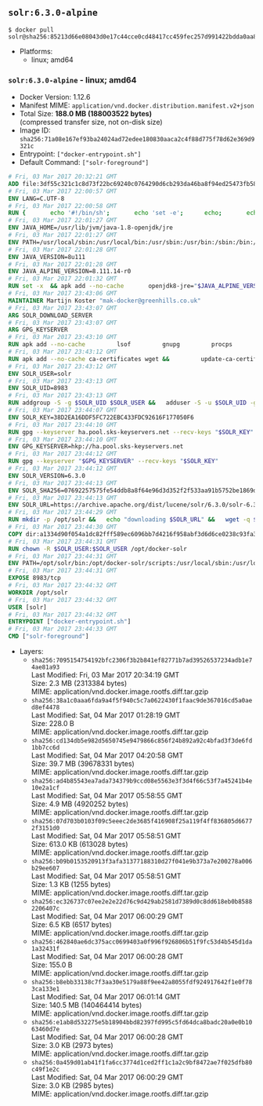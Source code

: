 ## `solr:6.3.0-alpine`

```console
$ docker pull solr@sha256:85213d66e08043d0e17c44cce0cd48417cc459fec257d991422bdda0aa8c80f2
```

-	Platforms:
	-	linux; amd64

### `solr:6.3.0-alpine` - linux; amd64

-	Docker Version: 1.12.6
-	Manifest MIME: `application/vnd.docker.distribution.manifest.v2+json`
-	Total Size: **188.0 MB (188003522 bytes)**  
	(compressed transfer size, not on-disk size)
-	Image ID: `sha256:71a08e167ef93ba24024ad72edee180830aaca2c4f88d775f78d62e369d9321c`
-	Entrypoint: `["docker-entrypoint.sh"]`
-	Default Command: `["solr-foreground"]`

```dockerfile
# Fri, 03 Mar 2017 20:32:21 GMT
ADD file:3df55c321c1c8d73f22bc69240c0764290d6cb293da46ba8f94ed25473fb5853 in / 
# Fri, 03 Mar 2017 22:00:57 GMT
ENV LANG=C.UTF-8
# Fri, 03 Mar 2017 22:00:58 GMT
RUN { 		echo '#!/bin/sh'; 		echo 'set -e'; 		echo; 		echo 'dirname "$(dirname "$(readlink -f "$(which javac || which java)")")"'; 	} > /usr/local/bin/docker-java-home 	&& chmod +x /usr/local/bin/docker-java-home
# Fri, 03 Mar 2017 22:01:27 GMT
ENV JAVA_HOME=/usr/lib/jvm/java-1.8-openjdk/jre
# Fri, 03 Mar 2017 22:01:27 GMT
ENV PATH=/usr/local/sbin:/usr/local/bin:/usr/sbin:/usr/bin:/sbin:/bin:/usr/lib/jvm/java-1.8-openjdk/jre/bin:/usr/lib/jvm/java-1.8-openjdk/bin
# Fri, 03 Mar 2017 22:01:28 GMT
ENV JAVA_VERSION=8u111
# Fri, 03 Mar 2017 22:01:28 GMT
ENV JAVA_ALPINE_VERSION=8.111.14-r0
# Fri, 03 Mar 2017 22:01:32 GMT
RUN set -x 	&& apk add --no-cache 		openjdk8-jre="$JAVA_ALPINE_VERSION" 	&& [ "$JAVA_HOME" = "$(docker-java-home)" ]
# Fri, 03 Mar 2017 23:43:06 GMT
MAINTAINER Martijn Koster "mak-docker@greenhills.co.uk"
# Fri, 03 Mar 2017 23:43:07 GMT
ARG SOLR_DOWNLOAD_SERVER
# Fri, 03 Mar 2017 23:43:07 GMT
ARG GPG_KEYSERVER
# Fri, 03 Mar 2017 23:43:10 GMT
RUN apk add --no-cache         lsof         gnupg         procps         tar         bash
# Fri, 03 Mar 2017 23:43:12 GMT
RUN apk add --no-cache ca-certificates wget &&         update-ca-certificates
# Fri, 03 Mar 2017 23:43:12 GMT
ENV SOLR_USER=solr
# Fri, 03 Mar 2017 23:43:13 GMT
ENV SOLR_UID=8983
# Fri, 03 Mar 2017 23:43:13 GMT
RUN addgroup -S -g $SOLR_UID $SOLR_USER &&   adduser -S -u $SOLR_UID -g $SOLR_USER $SOLR_USER
# Fri, 03 Mar 2017 23:44:07 GMT
ENV SOLR_KEY=38D2EA16DDF5FC722EBC433FDC92616F177050F6
# Fri, 03 Mar 2017 23:44:10 GMT
RUN gpg --keyserver ha.pool.sks-keyservers.net --recv-keys "$SOLR_KEY"
# Fri, 03 Mar 2017 23:44:10 GMT
ENV GPG_KEYSERVER=hkp://ha.pool.sks-keyservers.net
# Fri, 03 Mar 2017 23:44:12 GMT
RUN gpg --keyserver "$GPG_KEYSERVER" --recv-keys "$SOLR_KEY"
# Fri, 03 Mar 2017 23:44:12 GMT
ENV SOLR_VERSION=6.3.0
# Fri, 03 Mar 2017 23:44:13 GMT
ENV SOLR_SHA256=07692257575fe54ddb8a8f64e96d3d352f2f533aa91b5752be1869d2acf2f544
# Fri, 03 Mar 2017 23:44:13 GMT
ENV SOLR_URL=https://archive.apache.org/dist/lucene/solr/6.3.0/solr-6.3.0.tgz
# Fri, 03 Mar 2017 23:44:29 GMT
RUN mkdir -p /opt/solr &&   echo "downloading $SOLR_URL" &&   wget -q $SOLR_URL -O /opt/solr.tgz &&   echo "downloading $SOLR_URL.asc" &&   wget -q $SOLR_URL.asc -O /opt/solr.tgz.asc &&   echo "$SOLR_SHA256 */opt/solr.tgz" | sha256sum -c - &&   (>&2 ls -l /opt/solr.tgz /opt/solr.tgz.asc) &&   gpg --batch --verify /opt/solr.tgz.asc /opt/solr.tgz &&   tar -C /opt/solr --extract --file /opt/solr.tgz --strip-components=1 &&   rm /opt/solr.tgz* &&   rm -Rf /opt/solr/docs/ &&   mkdir -p /opt/solr/server/solr/lib /opt/solr/server/solr/mycores &&   sed -i -e 's/#SOLR_PORT=8983/SOLR_PORT=8983/' /opt/solr/bin/solr.in.sh &&   sed -i -e '/-Dsolr.clustering.enabled=true/ a SOLR_OPTS="$SOLR_OPTS -Dsun.net.inetaddr.ttl=60 -Dsun.net.inetaddr.negative.ttl=60"' /opt/solr/bin/solr.in.sh &&   chown -R $SOLR_USER:$SOLR_USER /opt/solr &&   mkdir /docker-entrypoint-initdb.d /opt/docker-solr/
# Fri, 03 Mar 2017 23:44:30 GMT
COPY dir:a1334d90f054a1dc82fff589ec6096bb7d4216f958abf3d6d6ce0238c93fa3b3 in /opt/docker-solr/scripts 
# Fri, 03 Mar 2017 23:44:31 GMT
RUN chown -R $SOLR_USER:$SOLR_USER /opt/docker-solr
# Fri, 03 Mar 2017 23:44:31 GMT
ENV PATH=/opt/solr/bin:/opt/docker-solr/scripts:/usr/local/sbin:/usr/local/bin:/usr/sbin:/usr/bin:/sbin:/bin:/usr/lib/jvm/java-1.8-openjdk/jre/bin:/usr/lib/jvm/java-1.8-openjdk/bin
# Fri, 03 Mar 2017 23:44:31 GMT
EXPOSE 8983/tcp
# Fri, 03 Mar 2017 23:44:32 GMT
WORKDIR /opt/solr
# Fri, 03 Mar 2017 23:44:32 GMT
USER [solr]
# Fri, 03 Mar 2017 23:44:32 GMT
ENTRYPOINT ["docker-entrypoint.sh"]
# Fri, 03 Mar 2017 23:44:33 GMT
CMD ["solr-foreground"]
```

-	Layers:
	-	`sha256:7095154754192bfc2306f3b2b841ef82771b7ad39526537234adb1e74ae81a93`  
		Last Modified: Fri, 03 Mar 2017 20:34:19 GMT  
		Size: 2.3 MB (2313384 bytes)  
		MIME: application/vnd.docker.image.rootfs.diff.tar.gzip
	-	`sha256:38a1c0aaa6fda9a4f5f940c5c7a0622430f1faac9de367016cd5a0aed8ef4478`  
		Last Modified: Sat, 04 Mar 2017 01:28:19 GMT  
		Size: 228.0 B  
		MIME: application/vnd.docker.image.rootfs.diff.tar.gzip
	-	`sha256:cd134db5e982d5650745e9479866c856f24b892a92c4bfad3f3de6fd1bb7cc6d`  
		Last Modified: Sat, 04 Mar 2017 04:20:58 GMT  
		Size: 39.7 MB (39678331 bytes)  
		MIME: application/vnd.docker.image.rootfs.diff.tar.gzip
	-	`sha256:ad4b85543ea7ada734379b9ccd08e5563e3f3d4f66c53f7a45241b4e10e2a1cf`  
		Last Modified: Sat, 04 Mar 2017 05:58:55 GMT  
		Size: 4.9 MB (4920252 bytes)  
		MIME: application/vnd.docker.image.rootfs.diff.tar.gzip
	-	`sha256:07d703b0103f09c5eeec2de3685f416908f25a119f4ff836805d66772f3151d0`  
		Last Modified: Sat, 04 Mar 2017 05:58:51 GMT  
		Size: 613.0 KB (613028 bytes)  
		MIME: application/vnd.docker.image.rootfs.diff.tar.gzip
	-	`sha256:b09b0153520913f3afa31377188310d27f041e9b373a7e200278a006b29ee607`  
		Last Modified: Sat, 04 Mar 2017 05:58:51 GMT  
		Size: 1.3 KB (1255 bytes)  
		MIME: application/vnd.docker.image.rootfs.diff.tar.gzip
	-	`sha256:ec326737c07ee2e2e22d76c9d429ab2581d7389d0c8dd618eb0b85882206407c`  
		Last Modified: Sat, 04 Mar 2017 06:00:29 GMT  
		Size: 6.5 KB (6517 bytes)  
		MIME: application/vnd.docker.image.rootfs.diff.tar.gzip
	-	`sha256:462840ae6dc375acc0699403a0f996f926806b51f9fc53d4b545d1da1a32431f`  
		Last Modified: Sat, 04 Mar 2017 06:00:28 GMT  
		Size: 155.0 B  
		MIME: application/vnd.docker.image.rootfs.diff.tar.gzip
	-	`sha256:b8ebb33138c7f3aa30e5179a88f9ee42a8055fdf924917642f1e0f783ca133e1`  
		Last Modified: Sat, 04 Mar 2017 06:01:14 GMT  
		Size: 140.5 MB (140464414 bytes)  
		MIME: application/vnd.docker.image.rootfs.diff.tar.gzip
	-	`sha256:e1ab8d532275e5b18904bbd82397fd995c5fd64dca8badc20a0e0b1063460d7e`  
		Last Modified: Sat, 04 Mar 2017 06:00:28 GMT  
		Size: 3.0 KB (2973 bytes)  
		MIME: application/vnd.docker.image.rootfs.diff.tar.gzip
	-	`sha256:0a459d01ab41f1fa6cc3774d1ced2ff1c1a2c9bf8472ae7f025dfb80c49f1e2c`  
		Last Modified: Sat, 04 Mar 2017 06:00:29 GMT  
		Size: 3.0 KB (2985 bytes)  
		MIME: application/vnd.docker.image.rootfs.diff.tar.gzip
